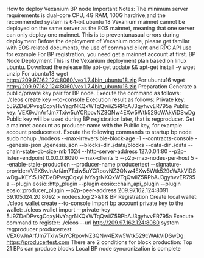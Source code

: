 How to deploy Vexanium BP node
Important Notes:
The minimum server requirements is dual‑core CPU, 4G RAM, 100G hardrive,and the recommended system is 64‑bit ubuntu 18
Vexanium  mainnet cannot be deployed on the same server as the EOS mainnet, meaning that one server can only deploy one mainnet. This is to preventunusual errors during deployment
Before the deployment of Vexanium  node, please get familar with EOS‑related documents, the use of command client and RPC API use for example
For BP registration, you need get a mainnet account at first.
BP Node Deployment
This is the Vexanium  deployment plan based on linux ubuntu. 
Download the release file
apt-get update && apt-get install -y wget unzip
For ubuntu18
wget http://209.97.162.124:8060/vex1.7.4bin_ubuntu18.zip 
For ubuntu16
 wget http://209.97.162.124:8060/vex1.7.4bin_ubuntu16.zip 
Preparation
Generate a public/private key pair for BP node. Execute the command as follows:
./cleos create key --to-console
Execution result as follows:
Private key: 5J9ZDeDPvsgCqxyHvYagrNKQxWTqQwiiZ5RPbAJ3gyhvvER795a
Public key: VEX6vJnArfJm7Txiw5uYCRpovNZ3QNw4EXw5Wtk529cWAkViDSwDg
Public key will be used during BP registration later, that is regproducer.
Get a mainnet account as producer-name with the  Public key, for example account  producertest.
Excute the following commands to startup bp node
sudo nohup ./nodeos --max-irreversible-block-age -1 --contracts-console --genesis-json ./genesis.json  --blocks-dir ./data/blocks   --data-dir ./data --chain-state-db-size-mb 1024 --http-server-address 127.0.0.1:80 --p2p-listen-endpoint 0.0.0.0:8090 --max-clients 5 --p2p-max-nodes-per-host 5 --enable-stale-production --producer-name producertest --signature-provider=VEX6vJnArfJm7Txiw5uYCRpovNZ3QNw4EXw5Wtk529cWAkViDSwDg=KEY:5J9ZDeDPvsgCqxyHvYagrNKQxWTqQwiiZ5RPbAJ3gyhvvER795a --plugin eosio::http_plugin --plugin eosio::chain_api_plugin --plugin eosio::producer_plugin --p2p-peer-address 209.97.162.124:8091  39.105.124.20:8092 > nodeos.log 2>&1 &
BP Registration
Create local wallet: 
./cleos  wallet create --to-console
Import bp account private key to the wallet:
./cleos wallet import --private-key 5J9ZDeDPvsgCqxyHvYagrNKQxWTqQwiiZ5RPbAJ3gyhvvER795a 
Execute command to register:
./cleos --url http://209.97.162.124:8080 system regproducer producertest VEX6vJnArfJm7Txiw5uYCRpovNZ3QNw4EXw5Wtk529cWAkViDSwDg https://producertest.com
There are 2 conditions for block production:
Top 21 BPs can produce blocks
Local BP node syncronization is complete
